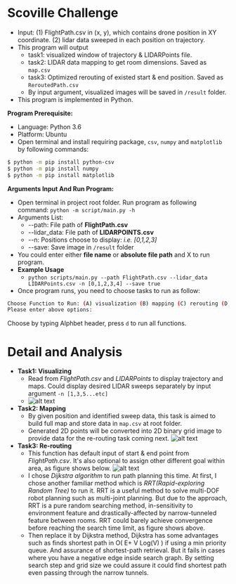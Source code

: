 # Scoville Challenge

- Input: (1) FlightPath.csv in (x, y), which contains drone position in XY coordinate. (2) lidar data sweeped in each position on trajectory.
- This program will output 
  - task1: visualized window of trajectory & LIDARPoints file.
  - task2: LIDAR data mapping to get room dimensions. Saved as ```map.csv```
  - task3: Optimized rerouting of existed start & end position. Saved as ```ReroutedPath.csv```
  - By input argument, visualized images will be saved in ```/result``` folder.
- This program is implemented in Python.
  

**Program Prerequisite:**
  - Language: Python 3.6
  - Platform: Ubuntu 
  - Open terminal and install requiring package, ```csv```, ```numpy``` and ```matplotlib``` by following commands:
```bash
$ python -m pip install python-csv
$ python -m pip install numpy
$ python -m pip install matplotlib
```

**Arguments Input And Run Program:**
  - Open terminal in project root folder. Run program as following command: ```python -m script/main.py -h```
  - Arguments List:
      - --path: File path of **FlightPath.csv**
      - --lidar_data: File path of **LIDARPOINTS.csv**
      - --n: Positions choose to display: *i.e. [0,1,2,3]*
      - --save: Save image in ```/result``` folder
  - You could enter either **file name** or **absolute file path** and X to run program.
  - **Example Usage**
      - ```python scripts/main.py --path FlightPath.csv --lidar_data LIDARPoints.csv -n [0,1,2,3,4] --save true```
  - Once program runs, you need to choose tasks to run as follow:
```bash
Choose Function to Run: (A) visualization (B) mapping (C) rerouting (D) all 
Please enter above options:
```
Choose by typing Alphbet header, press ```d``` to run all functions.


# Detail and Analysis

  - **Task1: Visualizing**
    - Read from *FlightPath.csv* and *LIDARPoints* to display trajectory and maps. Could display desired LIDAR sweeps separately by input argument ```-n [1,3,5...etc]```
    - ![alt text](https://i.imgur.com/HS76e2R.png)
  - **Task2: Mapping**
    - By given position and identified sweep data, this task is aimed to build full map and store data in ```map.csv``` at root folder.
    - Generated 2D points will be converted into 2D binary grid image to provide data for the re-routing task coming next.
    ![alt text](https://i.imgur.com/VFTceKM.png)
  -  **Task3: Re-routing**
        - This function has default input of start & end point from *FlightPath.csv*. It's also optional to assign other different goal within area, as figure shows below.
        ![alt text](https://i.imgur.com/Msq17gU.png)
        -  I chose *Dijkstra algorithm* to run path planning this time. At first, I chose another familiar method which is *RRT(Rapid-exploring Random Tree)* to run it. RRT is a useful method to solve multi-DOF robot planning such as multi-joint planning. But due to the approach, RRT is a pure random searching method, in-sensitivity to environment feature and drastically-affected by narrow-tunneled feature between rooms. RRT could barely achieve convergence before reaching the search time limit, as figure shows above. 
        -  Then replace it by Dijkstra method, Dijkstra has some advantages such as finds shortest path in O( E+ V Log(V) ) if using a min priority queue. And assurance of shortest-path retrieval. But it fails in cases where you have a negative edge inside search graph. By setting search step and grid size we could assure it could find shortest path even passing through the narrow tunnels.

